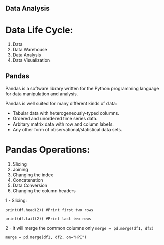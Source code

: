 ## Data Analysis

# Data Life Cycle:
  1. Data
  2. Data Warehouse
  3. Data Analysis
  4. Data Visualization


## Pandas
Pandas is a software library written for the Python programming language for data manipulation and analysis.

Pandas is well suited for many different kinds of data:
- Tabular data with heterogeneously-typed columns.
- Ordered and unordered time series data.
- Arbitary matrix data with row and column labels.
- Any other form of observational/statistical data sets.

# Pandas Operations:
1. Slicing
2. Joining
3. Changing the index
4. Concatenation
5. Data Conversion
6. Changing the column headers


1 - Slicing: 

`print(df.head(2)) #Print first two rows`

`print(df.tail(2)) #Print last two rows`

2 - It will merge the common columns only
`merge = pd.merge(df1, df2)`

`merge = pd.merge(df1, df2, on="HPI")`



